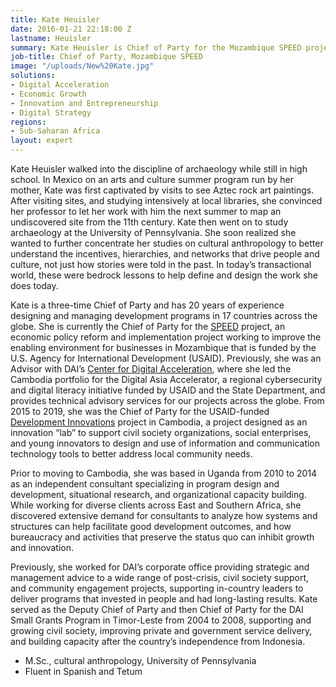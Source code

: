 ```yaml
---
title: Kate Heuisler
date: 2016-01-21 22:18:00 Z
lastname: Heuisler
summary: Kate Heuisler is Chief of Party for the Mozambique SPEED project.
job-title: Chief of Party, Mozambique SPEED
image: "/uploads/New%20Kate.jpg"
solutions:
- Digital Acceleration
- Economic Growth
- Innovation and Entrepreneurship
- Digital Strategy
regions:
- Sub-Saharan Africa
layout: expert
---
```


Kate Heuisler walked into the discipline of archaeology while still in high school. In Mexico on an arts and culture summer program run by her mother, Kate was first captivated by visits to see Aztec rock art paintings. After visiting sites, and studying intensively at local libraries, she convinced her professor to let her work with him the next summer to map an undiscovered site from the 11th century. Kate then went on to study archaeology at the University of Pennsylvania. She soon realized she wanted to further concentrate her studies on cultural anthropology to better understand the incentives, hierarchies, and networks that drive people and culture, not just how stories were told in the past. In today’s transactional world, these were bedrock lessons to help define and design the work she does today. 
  
Kate is a three-time Chief of Party and has 20 years of experience designing and managing development programs in 17 countries across the globe. She is currently the Chief of Party for the [SPEED](https://www.dai.com/our-work/projects/mozambique-support-program-economic-and-enterprise-development-speed) project, an economic policy reform and implementation project working to improve the enabling environment for businesses in Mozambique that is funded by the U.S. Agency for International Development (USAID). Previously, she was an Advisor with DAI’s [Center for Digital Acceleration](https://www.dai.com/our-work/solutions/digital-acceleration-solutions/digital-strategy), where she led the Cambodia portfolio for the Digital Asia Accelerator, a regional cybersecurity and digital literacy initiative funded by USAID and the State Department, and provides technical advisory services for our projects across the globe. From 2015 to 2019, she was the Chief of Party for the USAID-funded [Development Innovations](https://www.dai.com/our-work/projects/cambodia-development-innovations) project in Cambodia, a project designed as an innovation “lab” to support civil society organizations, social enterprises, and young innovators to design and use of information and communication technology tools to better address local community needs. 

Prior to moving to Cambodia, she was based in Uganda from 2010 to 2014 as an independent consultant specializing in program design and development, situational research, and organizational capacity building. While working for diverse clients across East and Southern Africa, she discovered extensive demand for consultants to analyze how systems and structures can help facilitate good development outcomes, and how bureaucracy and activities that preserve the status quo can inhibit growth and innovation.

Previously, she worked for DAI’s corporate office providing strategic and management advice to a wide range of post-crisis, civil society support, and community engagement projects, supporting in-country leaders to deliver programs that invested in people and had long-lasting results. Kate served as the Deputy Chief of Party and then Chief of Party for the DAI Small Grants Program in Timor-Leste from 2004 to 2008, supporting and growing civil society, improving private and government service delivery, and building capacity after the country’s independence from Indonesia.

* M.Sc., cultural anthropology, University of Pennsylvania
* Fluent in Spanish and Tetum
